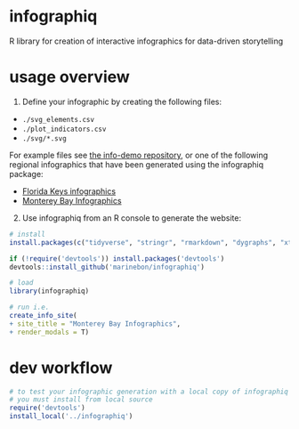 # infographiq
R library for creation of interactive infographics for data-driven storytelling

# usage overview

1. Define your infographic by creating the following files:

* `./svg_elements.csv`
* `./plot_indicators.csv`
* `./svg/*.svg`

For example files see [the info-demo repository](https://github.com/marinebon/info-demo), or one of the following regional infographics that have been generated using the infographiq package:

* [Florida Keys infographics](https://github.com/marinebon/info-fk/)
* [Monterey Bay Infographics](https://github.com/marinebon/info-mb)

2. Use infographiq from an R console to generate the website:

```R
# install
install.packages(c("tidyverse", "stringr", "rmarkdown", "dygraphs", "xts", "lubridate", "geojsonio", "RColorBrewer", "leaflet", "crosstalk", "servr", "roxygen2", "futile.logger"))

if (!require('devtools')) install.packages('devtools')
devtools::install_github('marinebon/infographiq')

# load
library(infographiq)

# run i.e.
create_info_site(
+ site_title = "Monterey Bay Infographics",
+ render_modals = T)
```

# dev workflow

```R
# to test your infographic generation with a local copy of infographiq
# you must install from local source
require('devtools')
install_local('../infographiq')
```
